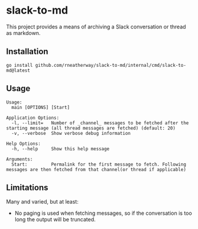 # slack-to-md

This project provides a means of archiving a Slack conversation or thread as markdown.

## Installation

    go install github.com/rneatherway/slack-to-md/internal/cmd/slack-to-md@latest

## Usage

```
Usage:
  main [OPTIONS] [Start]

Application Options:
  -l, --limit=   Number of _channel_ messages to be fetched after the starting message (all thread messages are fetched) (default: 20)
  -v, --verbose  Show verbose debug information

Help Options:
  -h, --help     Show this help message

Arguments:
  Start:         Permalink for the first message to fetch. Following messages are then fetched from that channel(or thread if applicable)
```

## Limitations

Many and varied, but at least:

* No paging is used when fetching messages, so if the conversation is too long the output will be truncated.